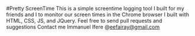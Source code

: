 #Pretty ScreenTime
This is a simple screentime logging tool I built for my friends and I to monitor our screen times in the Chrome browser
I built with HTML, CSS, JS, and JQuery. 
Feel free to send pull requests and suggestions
Contact me Immanuel Ifere @eefairay@gmail.com

